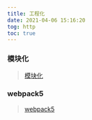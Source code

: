 ```yaml
---
title: 工程化
date: 2021-04-06 15:16:20
tog: http
toc: true
---
```


### 模块化
>[模块化](/All/engineering/module "模块化")

### webpack5
>[webpack5](/All/engineering/webpack "webpack5")